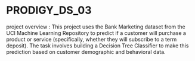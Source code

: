 # PRODIGY_DS_03

project overview : This project uses the Bank Marketing dataset from the UCI Machine Learning Repository to predict if a customer will purchase a product or service (specifically, whether they will subscribe to a term deposit). The task involves building a Decision Tree Classifier to make this prediction based on customer demographic and behavioral data.
